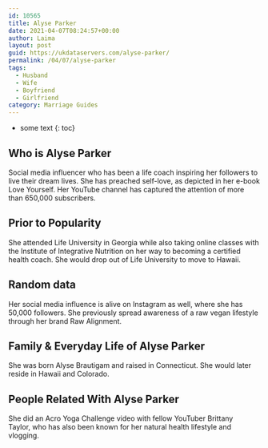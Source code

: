 ```yaml
---
id: 10565
title: Alyse Parker
date: 2021-04-07T08:24:57+00:00
author: Laima
layout: post
guid: https://ukdataservers.com/alyse-parker/
permalink: /04/07/alyse-parker
tags:
  - Husband
  - Wife
  - Boyfriend
  - Girlfriend
category: Marriage Guides
---
```


* some text
{: toc}


## Who is Alyse Parker
                  
                  
                  
Social media influencer who has been a life coach inspiring her followers to live their dream lives. She has preached self-love, as depicted in her e-book Love Yourself. Her YouTube channel has captured the attention of more than 650,000 subscribers.
                  
              
            
              
            
                
                
                
## Prior to Popularity
                  
                  
                  
She attended Life University in Georgia while also taking online classes with the Institute of Integrative Nutrition on her way to becoming a certified health coach. She would drop out of Life University to move to Hawaii.
                  
              
            
              
            
                
                
                
## Random data
                  
                  
                  
Her social media influence is alive on Instagram as well, where she has 50,000 followers. She previously spread awareness of a raw vegan lifestyle through her brand Raw Alignment.
                  
              
            
              
            
                
                
                
## Family & Everyday Life of Alyse Parker
                  
                  
                  
She was born Alyse Brautigam and raised in Connecticut. She would later reside in Hawaii and Colorado. 
                  
              
            
              
            
                
                
                
## People Related With Alyse Parker
                  
                  
                  
She did an Acro Yoga Challenge video with fellow YouTuber Brittany Taylor, who has also been known for her natural health lifestyle and vlogging.
                  
              
            
              
            
                
              
            
              
              
            
            
              
            
          
          
          